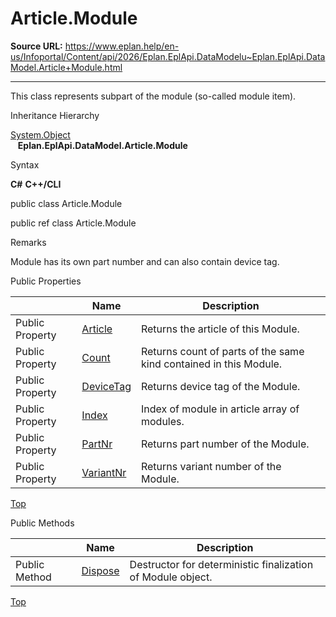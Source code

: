 # Article.Module

**Source URL:** https://www.eplan.help/en-us/Infoportal/Content/api/2026/Eplan.EplApi.DataModelu~Eplan.EplApi.DataModel.Article+Module.html

---

This class represents subpart of the module (so-called module item).

Inheritance Hierarchy

[System.Object](#)  
   **Eplan.EplApi.DataModel.Article.Module**

Syntax

**C#**
**C++/CLI**


public class Article.Module

public ref class Article.Module


Remarks

Module has its own part number and can also contain device tag.

Public Properties

|  | Name | Description |
| --- | --- | --- |
| Public Property | [Article](Eplan.EplApi.DataModelu~Eplan.EplApi.DataModel.Article+Module~Article.html) | Returns the article of this Module. |
| Public Property | [Count](Eplan.EplApi.DataModelu~Eplan.EplApi.DataModel.Article+Module~Count.html) | Returns count of parts of the same kind contained in this Module. |
| Public Property | [DeviceTag](Eplan.EplApi.DataModelu~Eplan.EplApi.DataModel.Article+Module~DeviceTag.html) | Returns device tag of the Module. |
| Public Property | [Index](Eplan.EplApi.DataModelu~Eplan.EplApi.DataModel.Article+Module~Index.html) | Index of module in article array of modules. |
| Public Property | [PartNr](Eplan.EplApi.DataModelu~Eplan.EplApi.DataModel.Article+Module~PartNr.html) | Returns part number of the Module. |
| Public Property | [VariantNr](Eplan.EplApi.DataModelu~Eplan.EplApi.DataModel.Article+Module~VariantNr.html) | Returns variant number of the Module. |

[Top](#top)

Public Methods

|  | Name | Description |
| --- | --- | --- |
| Public Method | [Dispose](Eplan.EplApi.DataModelu~Eplan.EplApi.DataModel.Article+Module~Dispose().html) | Destructor for deterministic finalization of Module object. |

[Top](#top)
